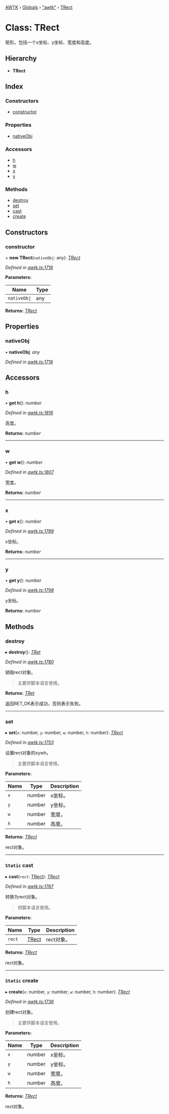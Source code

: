 [AWTK](../README.md) › [Globals](../globals.md) › ["awtk"](../modules/_awtk_.md) › [TRect](_awtk_.trect.md)

# Class: TRect

矩形。包括一个x坐标、y坐标、宽度和高度。

## Hierarchy

* **TRect**

## Index

### Constructors

* [constructor](_awtk_.trect.md#constructor)

### Properties

* [nativeObj](_awtk_.trect.md#nativeobj)

### Accessors

* [h](_awtk_.trect.md#h)
* [w](_awtk_.trect.md#w)
* [x](_awtk_.trect.md#x)
* [y](_awtk_.trect.md#y)

### Methods

* [destroy](_awtk_.trect.md#destroy)
* [set](_awtk_.trect.md#set)
* [cast](_awtk_.trect.md#static-cast)
* [create](_awtk_.trect.md#static-create)

## Constructors

###  constructor

\+ **new TRect**(`nativeObj`: any): *[TRect](_awtk_.trect.md)*

*Defined in [awtk.ts:1718](https://github.com/zlgopen/awtk-binding/blob/066f953/tools/code_gen/js/output/awtk.ts#L1718)*

**Parameters:**

Name | Type |
------ | ------ |
`nativeObj` | any |

**Returns:** *[TRect](_awtk_.trect.md)*

## Properties

###  nativeObj

• **nativeObj**: *any*

*Defined in [awtk.ts:1718](https://github.com/zlgopen/awtk-binding/blob/066f953/tools/code_gen/js/output/awtk.ts#L1718)*

## Accessors

###  h

• **get h**(): *number*

*Defined in [awtk.ts:1816](https://github.com/zlgopen/awtk-binding/blob/066f953/tools/code_gen/js/output/awtk.ts#L1816)*

高度。

**Returns:** *number*

___

###  w

• **get w**(): *number*

*Defined in [awtk.ts:1807](https://github.com/zlgopen/awtk-binding/blob/066f953/tools/code_gen/js/output/awtk.ts#L1807)*

宽度。

**Returns:** *number*

___

###  x

• **get x**(): *number*

*Defined in [awtk.ts:1789](https://github.com/zlgopen/awtk-binding/blob/066f953/tools/code_gen/js/output/awtk.ts#L1789)*

x坐标。

**Returns:** *number*

___

###  y

• **get y**(): *number*

*Defined in [awtk.ts:1798](https://github.com/zlgopen/awtk-binding/blob/066f953/tools/code_gen/js/output/awtk.ts#L1798)*

y坐标。

**Returns:** *number*

## Methods

###  destroy

▸ **destroy**(): *[TRet](../enums/_awtk_.tret.md)*

*Defined in [awtk.ts:1780](https://github.com/zlgopen/awtk-binding/blob/066f953/tools/code_gen/js/output/awtk.ts#L1780)*

销毁rect对象。

> 主要供脚本语言使用。

**Returns:** *[TRet](../enums/_awtk_.tret.md)*

返回RET_OK表示成功，否则表示失败。

___

###  set

▸ **set**(`x`: number, `y`: number, `w`: number, `h`: number): *[TRect](_awtk_.trect.md)*

*Defined in [awtk.ts:1753](https://github.com/zlgopen/awtk-binding/blob/066f953/tools/code_gen/js/output/awtk.ts#L1753)*

设置rect对象的xywh。

> 主要供脚本语言使用。

**Parameters:**

Name | Type | Description |
------ | ------ | ------ |
`x` | number | x坐标。 |
`y` | number | y坐标。 |
`w` | number | 宽度。 |
`h` | number | 高度。  |

**Returns:** *[TRect](_awtk_.trect.md)*

rect对象。

___

### `Static` cast

▸ **cast**(`rect`: [TRect](_awtk_.trect.md)): *[TRect](_awtk_.trect.md)*

*Defined in [awtk.ts:1767](https://github.com/zlgopen/awtk-binding/blob/066f953/tools/code_gen/js/output/awtk.ts#L1767)*

转换为rect对象。

> 供脚本语言使用。

**Parameters:**

Name | Type | Description |
------ | ------ | ------ |
`rect` | [TRect](_awtk_.trect.md) | rect对象。  |

**Returns:** *[TRect](_awtk_.trect.md)*

rect对象。

___

### `Static` create

▸ **create**(`x`: number, `y`: number, `w`: number, `h`: number): *[TRect](_awtk_.trect.md)*

*Defined in [awtk.ts:1736](https://github.com/zlgopen/awtk-binding/blob/066f953/tools/code_gen/js/output/awtk.ts#L1736)*

创建rect对象。

> 主要供脚本语言使用。

**Parameters:**

Name | Type | Description |
------ | ------ | ------ |
`x` | number | x坐标。 |
`y` | number | y坐标。 |
`w` | number | 宽度。 |
`h` | number | 高度。  |

**Returns:** *[TRect](_awtk_.trect.md)*

rect对象。
